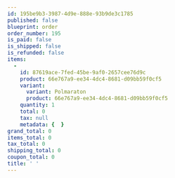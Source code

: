```yaml
---
id: 195be9b3-3987-4d9e-888e-93b9de3c1785
published: false
blueprint: order
order_number: 195
is_paid: false
is_shipped: false
is_refunded: false
items:
  -
    id: 87619ace-7fed-45be-9af0-2657cee76d9c
    product: 66e767a9-ee34-4dc4-8681-d09bb59f0cf5
    variant:
      variant: Polmaraton
      product: 66e767a9-ee34-4dc4-8681-d09bb59f0cf5
    quantity: 1
    total: 0
    tax: null
    metadata: {  }
grand_total: 0
items_total: 0
tax_total: 0
shipping_total: 0
coupon_total: 0
title: ' '
---
```

